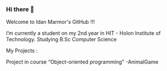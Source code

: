### Hi there 👋
Welcome to Idan Marmor's GitHub !!!

I’m currently a student on my 2nd year in HIT - Holon Institute of Technology. Studying B.Sc Computer Science

My Projects :

Project in course “Object-oriented programming" -AnimalGame
